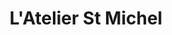 ---
title: "L'Atelier St Michel"
url: /saint-michel-chef-chef/latelier-st-michel/
shop: Konditorei
---